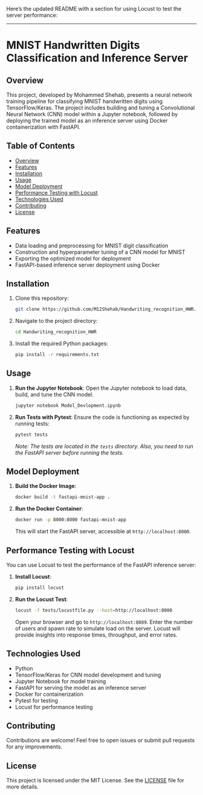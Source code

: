 Here’s the updated README with a section for using Locust to test the server performance:

---

# MNIST Handwritten Digits Classification and Inference Server

## Overview
This project, developed by Mohammed Shehab, presents a neural network training pipeline for classifying MNIST handwritten digits using TensorFlow/Keras. The project includes building and tuning a Convolutional Neural Network (CNN) model within a Jupyter notebook, followed by deploying the trained model as an inference server using Docker containerization with FastAPI.

## Table of Contents
- [Overview](#overview)
- [Features](#features)
- [Installation](#installation)
- [Usage](#usage)
- [Model Deployment](#model-deployment)
- [Performance Testing with Locust](#performance-testing-with-locust)
- [Technologies Used](#technologies-used)
- [Contributing](#contributing)
- [License](#license)

## Features
- Data loading and preprocessing for MNIST digit classification
- Construction and hyperparameter tuning of a CNN model for MNIST
- Exporting the optimized model for deployment
- FastAPI-based inference server deployment using Docker

## Installation
1. Clone this repository:
   ```bash
   git clone https://github.com/M12Shehab/Handwriting_recognition_HWR.git
   ```
2. Navigate to the project directory:
   ```bash
   cd Handwriting_recognition_HWR
   ```
3. Install the required Python packages:
   ```bash
   pip install -r requirements.txt
   ```

## Usage
1. **Run the Jupyter Notebook**:
   Open the Jupyter notebook to load data, build, and tune the CNN model.
   ```bash
   jupyter notebook Model_Devlopment.ipynb
   ```

2. **Run Tests with Pytest**:
   Ensure the code is functioning as expected by running tests:
   ```bash
   pytest tests
   ```
   _Note: The tests are located in the `tests` directory. Also, you need to run the FastAPI server before running the tests._

## Model Deployment
1. **Build the Docker Image**:
   ```bash
   docker build -t fastapi-mnist-app .
   ```
2. **Run the Docker Container**:
   ```bash
   docker run -p 8000:8000 fastapi-mnist-app
   ```
   This will start the FastAPI server, accessible at `http://localhost:8000`.

## Performance Testing with Locust
You can use Locust to test the performance of the FastAPI inference server:

1. **Install Locust**:
   ```bash
   pip install locust
   ```

2. **Run the Locust Test**:
   ```bash
   locust -f tests/locustfile.py --host=http://localhost:8000
   ```
   Open your browser and go to `http://localhost:8089`. Enter the number of users and spawn rate to simulate load on the server. Locust will provide insights into response times, throughput, and error rates.

## Technologies Used
- Python
- TensorFlow/Keras for CNN model development and tuning
- Jupyter Notebook for model training
- FastAPI for serving the model as an inference server
- Docker for containerization
- Pytest for testing
- Locust for performance testing

## Contributing
Contributions are welcome! Feel free to open issues or submit pull requests for any improvements.

## License
This project is licensed under the MIT License. See the [LICENSE](LICENSE) file for more details.
